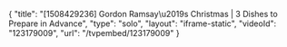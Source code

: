 {
    "title": "[1508429236] Gordon Ramsay\u2019s Christmas | 3 Dishes to Prepare in Advance",
    "type": "solo",
    "layout": "iframe-static",
    "videoId": "123179009",
    "url": "\/tvpembed\/123179009"
}